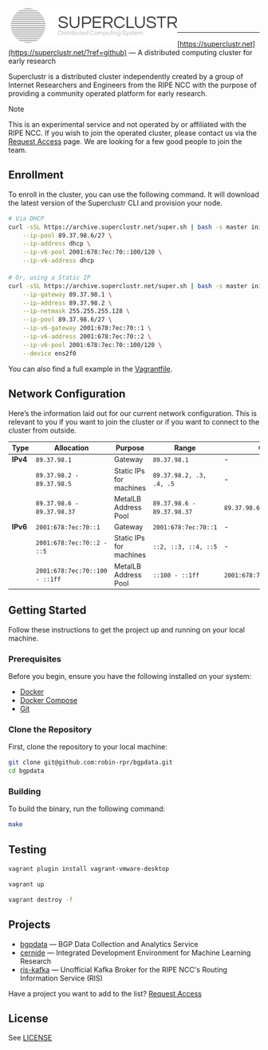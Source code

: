<img title="SUPERCLUSTR" src="logo.svg" height="70" align="left" />

<br />
<br />

---

[https://superclustr.net](https://superclustr.net/?ref=github) — A distributed computing cluster for early research

Superclustr is a distributed cluster independently created by a group of Internet Researchers and Engineers
from the RIPE NCC with the purpose of providing a community operated platform for early research.

> [!NOTE]
> This is an experimental service and not operated by or affiliated with the RIPE NCC. If you wish to join the operated cluster, please contact us via the [Request Access](https://www.superclustr.net/request-access) page. We are looking for a few good people to join the team.


## Enrollment

To enroll in the cluster, you can use the following command.
It will download the latest version of the Superclustr CLI and provision your node.

```bash
# Via DHCP
curl -sSL https://archive.superclustr.net/super.sh | bash -s master init \
    --ip-pool 89.37.98.6/27 \
    --ip-address dhcp \
    --ip-v6-pool 2001:678:7ec:70::100/120 \
    --ip-v6-address dhcp

# Or, using a Static IP
curl -sSL https://archive.superclustr.net/super.sh | bash -s master init \
    --ip-gateway 89.37.98.1 \
    --ip-address 89.37.98.2 \
    --ip-netmask 255.255.255.128 \
    --ip-pool 89.37.98.6/27 \
    --ip-v6-gateway 2001:678:7ec:70::1 \
    --ip-v6-address 2001:678:7ec:70::2 \
    --ip-v6-pool 2001:678:7ec:70::100/120 \
    --device ens2f0
```

You can also find a full example in the [Vagrantfile](Vagrantfile).

## Network Configuration

Here’s the information laid out for our current network configuration.
This is relevant to you if you want to join the cluster or if you want to connect to the cluster from outside.

| **Type**       | **Allocation**              | **Purpose**                       | **Range**                         | **CIDR**                     |
|-----------------|-----------------------------|------------------------------------|------------------------------------|------------------------------|
| **IPv4**       | `89.37.98.1`                | Gateway                           | `89.37.98.1`                      | -                           |
|                | `89.37.98.2 - 89.37.98.5`   | Static IPs for machines           | `89.37.98.2, .3, .4, .5`          | -                           |
|                | `89.37.98.6 - 89.37.98.37`  | MetalLB Address Pool              | `89.37.98.6 - 89.37.98.37`         | `89.37.98.6/27`             |
| **IPv6**       | `2001:678:7ec:70::1`        | Gateway                           | `2001:678:7ec:70::1`              | -                           |
|                | `2001:678:7ec:70::2 - ::5`  | Static IPs for machines           | `::2, ::3, ::4, ::5`              | -                           |
|                | `2001:678:7ec:70::100 - ::1ff` | MetalLB Address Pool              | `::100 - ::1ff`                   | `2001:678:7ec:70::100/120` |

## Getting Started

Follow these instructions to get the project up and running on your local machine.

### Prerequisites

Before you begin, ensure you have the following installed on your system:

-   [Docker](https://docs.docker.com/get-docker/)
-   [Docker Compose](https://docs.docker.com/compose/install/)
-   [Git](https://git-scm.com/book/en/v2/Getting-Started-Installing-Git)

### Clone the Repository

First, clone the repository to your local machine:

```sh
git clone git@github.com:robin-rpr/bgpdata.git
cd bgpdata
```

### Building

To build the binary, run the following command:

```sh
make
```

## Testing

```bash
vagrant plugin install vagrant-vmware-desktop
```

```bash
vagrant up
```

```bash
vagrant destroy -f
```

## Projects

-   [bgpdata](https://github.com/robin-rpr/bgpdata) — BGP Data Collection and Analytics Service
-   [cernide](https://github.com/robin-rpr/cernide) — Integrated Development Environment for Machine Learning Research
-   [ris-kafka](https://github.com/robin-rpr/ris-kafka) — Unofficial Kafka Broker for the RIPE NCC's Routing Information Service (RIS)

Have a project you want to add to the list? [Request Access](https://www.superclustr.net/request-access)

## License

See [LICENSE](LICENSE)
